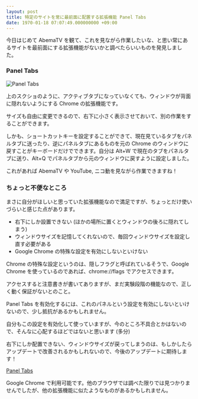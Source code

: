 ```yaml
---
layout: post
title: 特定のサイトを常に最前面に配置する拡張機能 Panel Tabs
date: 1970-01-18 07:07:49.000000000 +09:00
---
```

今日はじめて AbemaTV を観て、これを見ながら作業したいな、と思い常にあるサイトを最前面にする拡張機能がないかと調べたらいいものを発見しました。

### Panel Tabs
![Panel Tabs](/content/images/2016/05/panel_tabs.png)

上のスクショのように、アクティブタブになっていなくても、ウィンドウが背面に隠れないようにする Chrome の拡張機能です。

サイズも自由に変更できるので、右下に小さく表示させておいて、別の作業をすることができます。

しかも、ショートカットキーを設定することができて、現在見ているタブをパネルタブに送ったり、逆にパネルタブにあるものを元の Chrome のウィンドウに戻すことがキーボードだけでできます。自分は Alt+W で現在のタブをパネルタブに送り、Alt+Q でパネルタブから元のウィンドウに戻すように設定しました。

これがあれば AbemaTV や YouTube, ニコ動を見ながら作業できますね！

### ちょっと不便なところ
まさに自分がほしいと思っていた拡張機能なので満足ですが、ちょっとだけ使いづらいと感じた点があります。

* 右下にしか設置できない (ほかの場所に置くとウィンドウの後ろに隠れてしまう)
* ウィンドウサイズを記憶してくれないので、毎回ウィンドウサイズを設定し直す必要がある
* Google Chrome の特殊な設定を有効にしないといけない

Chrome の特殊な設定というのは、隠しフラグと呼ばれているそうで、Google Chrome を使っているのであれば、chrome://flags でアクセスできます。

アクセスすると注意書きが書いてありますが、まだ実験段階の機能なので、正しく動く保証がないとのこと。

Panel Tabs を有効化するには、これのパネルという設定を有効にしないといけないので、少し抵抗があるかもしれません。

自分もこの設定を有効化して使っていますが、今のところ不具合とかはないので、そんなに心配するほどではないと思います (多分)

右下にしか配置できない、ウィンドウサイズが戻ってしまうのは、もしかしたらアップデートで改善されるかもしれないので、今後のアップデートに期待します！

<a href="https://chrome.google.com/webstore/detail/panel-tabs/cafiainadjhopgdkmgcjiokknjkbhbha?utm_source=chrome-ntp-icon" target="_blank">Panel Tabs</a>

Google Chrome で利用可能です。他のブラウザでは調べた限りでは見つかりませんでしたが、他の拡張機能に似たようなものがあるかもしれません。
